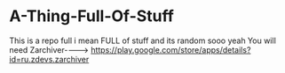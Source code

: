# A-Thing-Full-Of-Stuff

This is a repo full i mean FULL of stuff and its random sooo yeah
You will need Zarchiver----> https://play.google.com/store/apps/details?id=ru.zdevs.zarchiver

